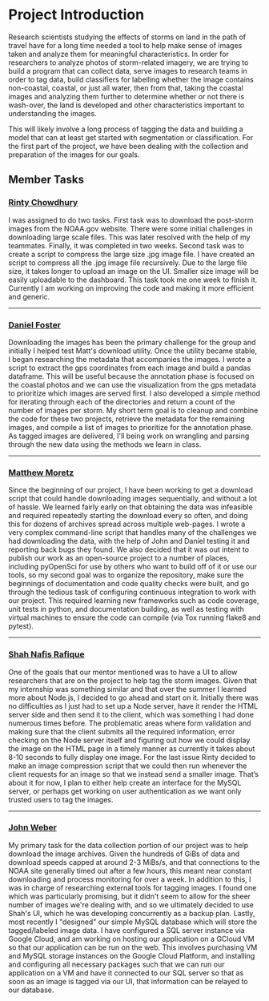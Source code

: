 # Project Introduction

Research scientists studying the effects of storms on land in the path of travel have for a long time needed a tool
to help make sense of images taken and analyze them for meaningful characteristics. In order for researchers to analyze
photos of storm-related imagery, we are trying to build a program that can collect data, serve images to research teams
in order to tag data, build classifiers for labelling whether the image contains non-coastal, coastal, or just all
water, then from that, taking the coastal images and analyzing them further to determine whether or not there is
wash-over, the land is developed and other characteristics important to understanding the images.

This will likely involve a long process of tagging the data and building a model that can at least get started with
segmentation or classification. For the first part of the project, we have been dealing with the collection and
preparation of the images for our goals.

## Member Tasks

### [**Rinty Chowdhury**](https://github.com/rintychy)

I was assigned to do two tasks. First task was to download the post-storm images from the NOAA.gov website.
There were some initial challenges in downloading large scale files. This was later resolved with the help of my
teammates. Finally, it was completed in two weeks. Second task was to create a script to compress the large size
.jpg image file. I have created an script to compress all the .jpg image file recursively. Due to the large file
size, it takes longer to upload an image on the UI. Smaller size image will be easily uploadable to the dashboard.
This task took me one week to finish it. Currently I am working on improving the code and making it more efficient
and generic.

---

### [**Daniel Foster**](https://github.com/dlfosterbot)

Downloading the images has been the primary challenge for the group and initially I helped test Matt's download
utility. Once the utility became stable, I began researching the metadata that accompanies the images. I wrote a
script to extract the gps coordinates from each image and build a pandas dataframe. This will be useful because the
annotation phase is focused on the coastal photos and we can use the visualization from the gps metadata to prioritize
which images are served first. I also developed a simple method for iterating through each of the directories and
return a count of the number of images per storm. My short term goal is to cleanup and combine the code for these two
projects, retrieve the metadata for the remaining images, and compile a list of images to prioritize for the annotation
phase. As tagged images are delivered, I'll being work on wrangling and parsing through the new data using the methods
we learn in class.

---

### [**Matthew Moretz**](https://github.com/Matmorcat)

Since the beginning of our project, I have been working to get a download script that could handle downloading
images sequentially, and without a lot of hassle. We learned fairly early on that obtaining the data was infeasible
and required repeatedly starting the download every so often, and doing this for dozens of archives spread across
multiple web-pages. I wrote a very complex command-line script that handles many of the challenges we had
downloading the data, with the help of John and Daniel testing it and reporting back bugs they found. We also
decided that it was out intent to publish our work as an open-source project to a number of places, including
pyOpenSci for use by others who want to build off of it or use our tools, so my second goal was to organize the
repository, make sure the beginnings of documentation and code quality checks were built, and go through the
tedious task of configuring continuous integration to work with our project. This required learning new frameworks
such as code coverage, unit tests in python, and documentation building, as well as testing with virtual machines
to ensure the code can compile (via Tox running flake8 and pytest).

---

### [**Shah Nafis Rafique**](https://github.com/ShahNafisRafique)

One of the goals that our mentor mentioned was to have a UI to allow researchers that are on the project to help tag the
storm images. Given that my internship was something similar and that over the summer I learned more about Node.js, I
decided to go ahead and start on it. Initially there was no difficulties as I just had to set up a Node server, have it
render the HTML server side and then send it to the client, which was something I had done numerous times before. The
problematic areas where form validation and making sure that the client submits all the required information, error
checking on the Node server itself and figuring out how we could display the image on the HTML page in a timely manner
as currently it takes about 8-10 seconds to fully display one image. For the last issue Rinty decided to make an image
compression script that we could then run whenever the client requests for an image so that we instead send a smaller
image. That’s about it for now, I plan to either help create an interface for the MySQL server, or perhaps get working
on user authentication as we want only trusted users to tag the images.

---

### [**John Weber**](https://github.com/JWeb56)

My primary task for the data collection portion of our project was to help download the image archives. Given the
hundreds of GiBs of data and download speeds capped at around 2-3 MiBs/s, and that connections to the NOAA site
generally timed out after a few hours, this meant near constant downloading and process monitoring for over a week.
In addition to this, I was in charge of researching external tools for tagging images. I found one which was
particularly promising, but it didn't seem to allow for the sheer number of images we're dealing with, and so we
ultimately decided to use Shah's UI, which he was developing concurrently as a backup plan. Lastly, most recently I
"designed" our simple MySQL database which will store the tagged/labeled image data. I have configured a SQL server
instance via Google Cloud, and am working on hosting our application on a GCloud VM so that our application can be
run on the web. This involves purchasing VM and MySQL storage instances on the Google Cloud Platform, and
installing and configuring all necessary packages such that we can run our application on a VM and have it
connected to our SQL server so that as soon as an image is tagged via our UI, that information can be relayed to
our database.
